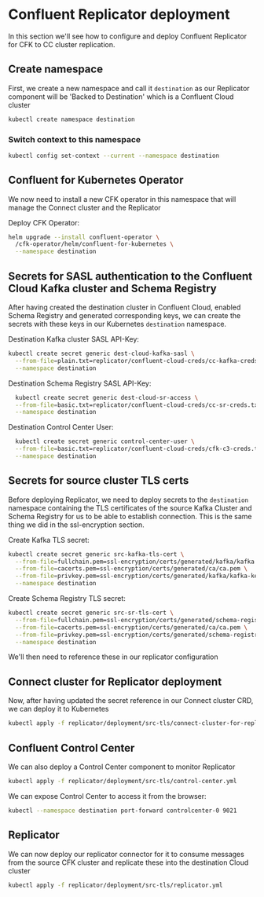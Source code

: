 # Confluent Replicator deployment 

In this section we'll see how to configure and deploy Confluent Replicator for CFK to CC cluster replication. 

## Create namespace

First, we create a new namespace and call it `destination` as our Replicator component will be 'Backed to Destination' which is a Confluent Cloud cluster

```sh
kubectl create namespace destination
```

### Switch context to this namespace

```sh
kubectl config set-context --current --namespace destination
```

## Confluent for Kubernetes Operator

We now need to install a new CFK operator in this namespace that will manage the Connect cluster and the Replicator

Deploy CFK Operator: 

```sh
helm upgrade --install confluent-operator \
  /cfk-operator/helm/confluent-for-kubernetes \
  --namespace destination
```

## Secrets for SASL authentication to the Confluent Cloud Kafka cluster and Schema Registry

After having created the destination cluster in Confluent Cloud, enabled Schema Registry and generated corresponding keys, we can create the secrets with these keys in our Kubernetes `destination` namespace.

Destination Kafka cluster SASL API-Key:

```sh
kubectl create secret generic dest-cloud-kafka-sasl \
  --from-file=plain.txt=replicator/confluent-cloud-creds/cc-kafka-creds.txt \
  --namespace destination
  ```

Destination Schema Registry SASL API-Key: 
```sh
  kubectl create secret generic dest-cloud-sr-access \
  --from-file=basic.txt=replicator/confluent-cloud-creds/cc-sr-creds.txt \
  --namespace destination
```

Destination Control Center User:
```sh
  kubectl create secret generic control-center-user \
  --from-file=basic.txt=replicator/confluent-cloud-creds/cfk-c3-creds.txt \
  --namespace destination
```

## Secrets for source cluster TLS certs

Before deploying Replicator, we need to deploy secrets to the `destination` namespace containing the TLS certificates of the source Kafka Cluster and Schema Registry for us to be able to establish connection.
This is the same thing we did in the ssl-encryption section. 

Create Kafka TLS secret: 

```sh
kubectl create secret generic src-kafka-tls-cert \
  --from-file=fullchain.pem=ssl-encryption/certs/generated/kafka/kafka.pem \
  --from-file=cacerts.pem=ssl-encryption/certs/generated/ca/ca.pem \
  --from-file=privkey.pem=ssl-encryption/certs/generated/kafka/kafka-key.pem \
  --namespace destination
```

Create Schema Registry TLS secret:

```sh
kubectl create secret generic src-sr-tls-cert \
  --from-file=fullchain.pem=ssl-encryption/certs/generated/schema-registry/sr.pem \
  --from-file=cacerts.pem=ssl-encryption/certs/generated/ca/ca.pem \
  --from-file=privkey.pem=ssl-encryption/certs/generated/schema-registry/sr-key.pem \
  --namespace destination
  ```

We'll then need to reference these in our replicator configuration

## Connect cluster for Replicator deployment

Now, after having updated the secret reference in our Connect cluster CRD, we can deploy it to Kubernetes

```sh
kubectl apply -f replicator/deployment/src-tls/connect-cluster-for-replicator.yml
```

## Confluent Control Center 

We can also deploy a Control Center component to monitor Replicator

```sh
kubectl apply -f replicator/deployment/src-tls/control-center.yml
```

We can expose Control Center to access it from the browser:

```sh
kubectl --namespace destination port-forward controlcenter-0 9021
```

## Replicator 

We can now deploy our replicator connector for it to consume messages from the source CFK cluster and replicate these into the destination Cloud cluster

```sh
kubectl apply -f replicator/deployment/src-tls/replicator.yml
```